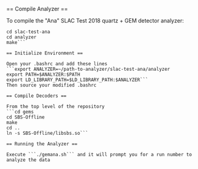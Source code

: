 == Compile Analyzer ==

To compile the "Ana" SLAC Test 2018 quartz + GEM detector analyzer:
```git clone git@github.com:sbujlab/slac-test-ana
cd slac-test-ana
cd analyzer
make```

== Initialize Environment ==

Open your .bashrc and add these lines
```export ANALYZER=~/path-to-analyzer/slac-test-ana/analyzer
export PATH=$ANALYZER:$PATH
export LD_LIBRARY_PATH=$LD_LIBRARY_PATH:$ANALYZER```
Then source your modified .bashrc

== Compile Decoders ==

From the top level of the repository
```cd gems
cd SBS-Offline
make
cd ..
ln -s SBS-Offline/libsbs.so```

== Running the Analyzer ==

Execute ```./gemana.sh``` and it will prompt you for a run number to analyze the data
